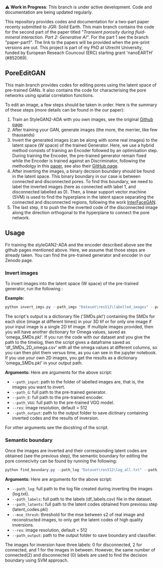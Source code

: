 ⚠️ **Work in Progress**: This branch is under active development. Code and documentation are being updated regularly.

This repository provides codes and documentation for a two-part paper recenty submitted to JGR: Solid Earth. This main branch contains the code for the second part of the paper titled *"Transient porosity during fluid-mineral interaction. Part 2: Generative AI"*. For the part 1 see the branch "paper-part1". The link to the papers will be provided when the pre-print versions are out. This project is part of my PhD at Utrecht University, funded by European Reseach Councoul (ERC) starting grant 'nanoEARTH' (#852069).

## PoreEditGAN
This main branch provides codes for editing pores using the latent space of pre-trained GANs. It also contains the code for characterising the pore networks using spatial correlation functions. 

To edit an image, a few steps should be taken in order. Here is the summary of these steps (more details can be found in the our paper):

1) Train an StyleGAN2-ADA with you own images, see the original [Github page](https://github.com/NVlabs/stylegan2-ada-pytorch?tab=readme-ov-file).
2) After training your GAN, generate images (the more, the merrier, like few thausands)
3) Invert the generated images (can be along with some real images) to the latent space ($W$ space) of the trained Generator.
Here, we use a hybrid method consists of training an Encoder followed by an optimisation step. During training the Encoder, the pre-trained generator remain fixed while the Encoder is trained against an Discriminator, following the methodolgy in this [paper](https://arxiv.org/abs/2004.00049), see also their [GitHub page](https://github.com/genforce/idinvert_pytorch). 
4) After inverting the images, a binary decision boundary should be found in the latent space. This binary boundary in our case is between connected and disconnected pores. To find this boundary, we need to label the inverted images (here as connected with label 1, and disconnected labelled as 0). Then, a linear support vector machine (SVM) is used to find the hyperplane in the latent space separating the connected and disconnected regions, following the work [InterFaceGAN](https://genforce.github.io/interfacegan/).
5) The last step, it to push the the inverted code of the disconnected image along the direction orthogonal to the hyperplane to connect the pore network. 



## Usage
Fir training the styleGAN2-ADA and the encoder described above see the github pages mentioned above. Here, we assume that those steps are already taken. You can find the pre-trained generator and encoder in our Zenodo page.
<!-- Here you can find some guidelines and example to run the scripts for microstructure characterisation using Statistical microstructure descriptors (SMDs) and editing the pores using our trained models.
The codes here are for images of size 512 by 512 pixels. -->

 <!-- For smaller images (256 by 256), see the branch ``feature-res256``. -->


### Invert images

To invert images into the latent space (W space) of the pre-trained generator, run the following :

**Example:**
```powershell
python invert_imgs.py --path_imgs "Dataset\res512\labelled_images" --path_G "Dataset\res512\TrainedModels_res512\network-snapshot-009404.pkl" --path_E "Dataset\res512\TrainedModels_res512\Encoder_22200.pt" --path_VGG "Dataset\res512\TrainedModels_res512\vgg16.pth" --res 512 --path_output "Dataset\outputs" 
```

The script's output is a dictionary file ('SMDs.pkl') containing the SMDs for each slice (image at different times) in your 3D tif or for only one image if your input image is a single 2D tif image. If multiple images provided, then you will have another dictionary for Omega values, saved as 'omega_SMDs.pkl'. If you run the code with our dataset and you give the path to the timelog, then the script gives a dataframe saved as 'df_SMDs_2D_omega.csv' with all the omega values at different columns, so you can then plot them versus time, as you can see in the jupyter notebook. If you use your own 2D images, you get the results as a dictionary 'omega_SMDs.pkl' in your output path.

**Arguments:**
Here are arguments for the above script:
- `--path_input`: path to the folder of labelled images are, that is, the images you want to invert.
- `--path_G`: full path to the pre-trained generator.
- `--path_E`: full path to the pre-trained encoder.
- `--path_VGG`: full path to the pre-trained VGG model.
- `--res`: image resolution, default = 512
- `--path_output`: path to the output folder to save dictinary containing inverted codes and the results of inversion.

For other arguments see the docstring of the script.


### Semantic boundary
Once the images are inverted and their corresponding latent codes are obtained (see the previous step), the semantic boundary for editing the pore connecivity can be found by running the following:

```powershell
python find_boundary.py --path_log "Dataset\res512\log_all.txt" --path_labels "Dataset\res512\df_labels.csv" --path_latents "Dataset\res512\latent_codes.pkl" --path_output "Dataset\outputs"
```

**Arguments:**
Here are arguments for the above script:
- `--path_log`: full path to the log file created during inverting the images (log.txt).
- `--path_labels`: full path to the labels (df_labels.csv) file in the dataset.
- `--path_latents`: full path to the latent codes obtained from previosu step (latent_codes.pkl)
- `--mse_thresh`: threshold for the mse between s2 of real image and reconstructed images, to only get the latent codes of high quality inversions. 
- `--res`: image resolution, default = 512
- `--path_output`: path to the output folder to save boundary and classifier.

The images for inversion have three labels: 0 for disconnected, 2 for connected, and 1 for the images in between. However, the same number of connected(2) and disconnected (0) labels are used to find the decision boundary using SVM approach.

